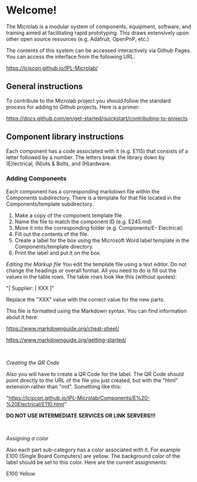 
# Welcome!
The Microlab is a modular system of components, equipment, software, and training aimed at facilitating 
rapid prototyping. This draws extensively upon other open source resources (e.g. Adafruit, OpenPnP, etc.)

The contents of this system can be accessed interactively via Github Pages.  You can access the interface from 
the following URL:

https://lciscon.github.io/IPL-Microlab/

## General instructions

To contribute to the Microlab project you should follow the standard process 
for adding to Github projects.  Here is a primer:

https://docs.github.com/en/get-started/quickstart/contributing-to-projects


## Component library instructions

Each component has a code associated with it (e.g. E115) that consists of a letter followed by a 
number. The letters break the library down by (E)lectrical, (N)uts & Bolts, and (H)ardware.

###  Adding Components


Each component has a corresponding markdown file within the Components subdirectory. There is 
a template for that file located in the Components/template subdirectory.

1. Make a copy of the component template file.
2. Name the file to match the component ID (e.g. E245.md)
3. Move it into the corresponding folder (e.g. Components/E- Electrical)
4. Fill out the contents of the file.
5. Create a label for the box using the Microsoft Word label template in the Components/template directory. 
6. Print the label and put it on the box.

*Editing the Markup file*
You edit the template file using a text editor.  Do not change the headings or overall format.
All you need to do is fill out the values in the table rows.  The table rows look like this (without quotes):

"| Supplier: | XXX |"

Replace the "XXX" value with the correct value for the new parts.

This file is formatted using the Markdown syntax.  You can find information about it here:

https://www.markdownguide.org/cheat-sheet/

https://www.markdownguide.org/getting-started/

<br>

*Creating the QR Code*

Also you will have to create a QR Code for the label.  The QR Code should point directly to the URL of the file you
just created, but with the "html" extension rather than "md".  Something like this:

"https://lciscon.github.io/IPL-Microlab/Components/E%20-%20Electrical/E110.html"

**DO NOT USE INTERMEDIATE SERVICES OR LINK SERVERS!!!**

<br>

*Assigning a color*

Also each part sub-category has a color associated with it.  For example E100 (Single Board Computers) are yellow. The background color of the label should be set to this color. Here are the current assignments:

  E100  Yellow
  











